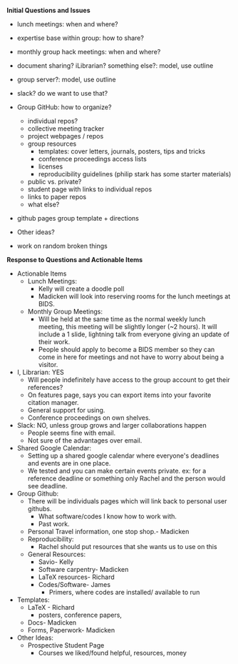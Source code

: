 **Initial Questions and Issues**
- lunch meetings: when and where?
- expertise base within group: how to share?
- monthly group hack meetings: when and where?
- document sharing? iLibrarian? something else?: model, use outline
- group server?: model, use outline
- slack? do we want to use that?
- Group GitHub: how to organize?
   - individual repos?
   - collective meeting tracker 
   - project webpages / repos
   - group resources
      - templates: cover letters, journals, posters, tips and tricks
      - conference proceedings access lists
      - licenses
      - reproducibility guidelines (philip stark has some starter materials)
   - public vs. private? 
   - student page with links to individual repos
   - links to paper repos
   - what else?
- github pages group template + directions
- Other ideas?

- work on random broken things 

**Response to Questions and Actionable Items**
- Actionable Items
   - Lunch Meetings: 
      - Kelly will create a doodle poll
      - Madicken will look into reserving rooms for the lunch meetings at BIDS.
   - Monthly Group Meetings:
      - Will be held at the same time as the normal weekly lunch meeting, this meeting will be slightly longer (~2 hours). It will include a 1 slide, lightning talk from everyone giving an update of their work.
      - People should apply to become a BIDS member so they can come in here for meetings and not have to worry about being a visitor.
- I, Librarian: YES
   - Will people indefinitely have access to the group account to get their references?
   - On features page, says you can export items into your favorite citation manager.
   - General support for using.
   - Conference proceedings on own shelves.
- Slack: NO, unless group grows and larger collaborations happen
   - People seems fine with email.
   - Not sure of the advantages over email.
- Shared Google Calendar:
  - Setting up a shared google calendar where everyone's deadlines and events are in one place.
  - We tested and you can make certain events private. ex: for a reference deadline or something only Rachel and the person would see deadline.
- Group Github:
  - There will be individuals pages which will link back to personal user githubs.
     - What software/codes I know how to work with.
     - Past work.
  - Personal Travel information, one stop shop.- Madicken
  - Reproducibility:
     - Rachel should put resources that she wants us to use on this
  - General Resources:
     - Savio- Kelly
     - Software carpentry- Madicken
     - LaTeX resources- Richard
     - Codes/Software- James
       - Primers, where codes are installed/ available to run
 - Templates:
     - LaTeX - Richard
       - posters, conference papers, 
     - Docs- Madicken
     - Forms, Paperwork- Madicken
- Other Ideas:
  - Prospective Student Page
     - Courses we liked/found helpful, resources, money 
